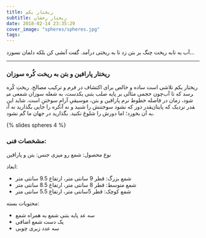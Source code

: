 ```yaml
---
title: ریختار یکم
subtitle: ریختار رخشان
date: 2018-02-14 23:35:29
cover_image: "spheres/spheres.jpg"
tags:
---
```


آب به تابه ریخت
چنگ بر بتن زد
تا به ریختی درآمد. 
گفت
آتشی کن
بلکه دلمان نسوزد...

<hr class="style-two">

### ریختار پارافین و بتن به ریخت کُره سوزان

ریختار یکم تلاشی است ساده و خالص برای اکتشاف در فرم و ترکیب مصالح.
ریختِ کُره چون حجمی مثالی بر پایه صلب بتنی یکدست، به شعله سوزان شمعی می‎رسد که تا آب شود، 
زمان در فاصله خطوط نرم پارافین و بتن، موسیقیِ آرامِ سوختنِ است.
شاید این کره را جایی بگذارید نه آن‎قدر دور که نشود سوختنش را شنید و نه آن‎قدر نزدیک که پایتان 
به آن بخورد؛ اما دورش را شلوغ نکنید. بگذارید در جهان ما گم نشود.

{% slides spheres 4 %}

### مشخصات فنی:
	
نوع محصول: شمع رو میزی
جنس: بتن و پارافین

ابعاد:
- شمع بزرگ: قطر 9 سانتی متر،  ارتفاع 9.5 سانتی متر
- شمع متوسط: قطر 8 سانتی متر،  ارتفاع 8.5 سانتی متر
- شمع کوچک: قطر 5سانتی متر،  ارتفاع 5.5 سانتی متر

محتویات بسته:
- سه عد پایه بتنی شمع به همراه شمع
- یک دست شمع اضافی
- سه عدد زیری چوبی
